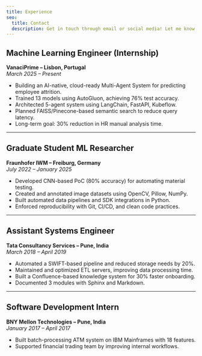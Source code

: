 ```yaml
---
title: Experience
seo:
  title: Contact
  description: Get in touch through email or social media! Let me know how I can help.
---
```



## Machine Learning Engineer (Internship)  
**VanaciPrime – Lisbon, Portugal**  
*March 2025 – Present*

- Building an AI-native, cloud-ready Multi-Agent System for predicting employee attrition.
- Trained 13 models using AutoGluon, achieving 76% test accuracy.
- Architected 5-agent system using LangChain, FastAPI, Kubeflow.
- Planned FAISS/Pinecone-based semantic search to reduce query latency.
- Long-term goal: 30% reduction in HR manual analysis time.

---

## Graduate Student ML Researcher  
**Fraunhofer IWM – Freiburg, Germany**  
*July 2022 – January 2025*

- Developed CNN-based PoC (80% accuracy) for automating material testing.
- Created and annotated image datasets using OpenCV, Pillow, NumPy.
- Built automated data pipelines and SDK integrations in Python.
- Enforced reproducibility with Git, CI/CD, and clean code practices.

---

## Assistant Systems Engineer  
**Tata Consultancy Services – Pune, India**  
*March 2018 – April 2019*

- Automated a SWIFT-based pipeline and reduced storage needs by 20%.
- Maintained and optimized ETL servers, improving data processing time.
- Built a Confluence-based knowledge system for 30% faster onboarding.
- Documented 3 modules with Sphinx and Markdown.

---

## Software Development Intern  
**BNY Mellon Technologies – Pune, India**  
*January 2017 – April 2017*

- Built batch-processing ATM system on IBM Mainframes with 18 features.
- Supported financial trading team by improving internal workflows.
